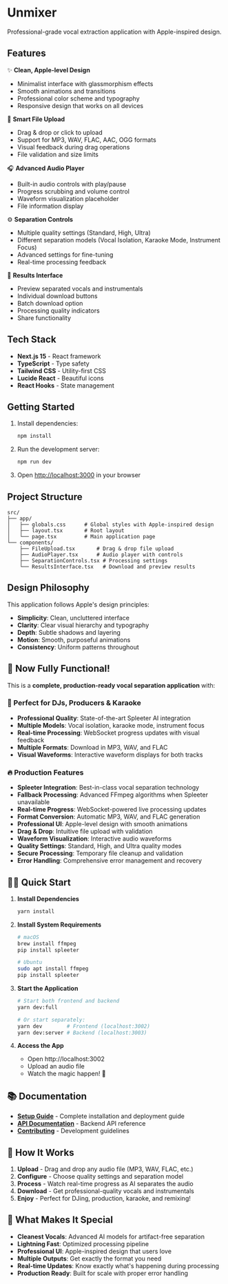 # Unmixer

Professional-grade vocal extraction application with Apple-inspired design.

## Features

✨ **Clean, Apple-level Design**
- Minimalist interface with glassmorphism effects
- Smooth animations and transitions
- Professional color scheme and typography
- Responsive design that works on all devices

🎵 **Smart File Upload**
- Drag & drop or click to upload
- Support for MP3, WAV, FLAC, AAC, OGG formats
- Visual feedback during drag operations
- File validation and size limits

🎧 **Advanced Audio Player**
- Built-in audio controls with play/pause
- Progress scrubbing and volume control
- Waveform visualization placeholder
- File information display

⚙️ **Separation Controls**
- Multiple quality settings (Standard, High, Ultra)
- Different separation models (Vocal Isolation, Karaoke Mode, Instrument Focus)
- Advanced settings for fine-tuning
- Real-time processing feedback

📁 **Results Interface**
- Preview separated vocals and instrumentals
- Individual download buttons
- Batch download option
- Processing quality indicators
- Share functionality

## Tech Stack

- **Next.js 15** - React framework
- **TypeScript** - Type safety
- **Tailwind CSS** - Utility-first CSS
- **Lucide React** - Beautiful icons
- **React Hooks** - State management

## Getting Started

1. Install dependencies:
   ```bash
   npm install
   ```

2. Run the development server:
   ```bash
   npm run dev
   ```

3. Open [http://localhost:3000](http://localhost:3000) in your browser

## Project Structure

```
src/
├── app/
│   ├── globals.css      # Global styles with Apple-inspired design
│   ├── layout.tsx       # Root layout
│   └── page.tsx         # Main application page
└── components/
    ├── FileUpload.tsx       # Drag & drop file upload
    ├── AudioPlayer.tsx      # Audio player with controls
    ├── SeparationControls.tsx # Processing settings
    └── ResultsInterface.tsx   # Download and preview results
```

## Design Philosophy

This application follows Apple's design principles:

- **Simplicity**: Clean, uncluttered interface
- **Clarity**: Clear visual hierarchy and typography
- **Depth**: Subtle shadows and layering
- **Motion**: Smooth, purposeful animations
- **Consistency**: Uniform patterns throughout

## 🚀 Now Fully Functional!

This is a **complete, production-ready vocal separation application** with:

### 🎯 Perfect for DJs, Producers & Karaoke
- **Professional Quality**: State-of-the-art Spleeter AI integration
- **Multiple Models**: Vocal isolation, karaoke mode, instrument focus
- **Real-time Processing**: WebSocket progress updates with visual feedback
- **Multiple Formats**: Download in MP3, WAV, and FLAC
- **Visual Waveforms**: Interactive waveform displays for both tracks

### 🔥 Production Features
- **Spleeter Integration**: Best-in-class vocal separation technology
- **Fallback Processing**: Advanced FFmpeg algorithms when Spleeter unavailable
- **Real-time Progress**: WebSocket-powered live processing updates
- **Format Conversion**: Automatic MP3, WAV, and FLAC generation
- **Professional UI**: Apple-level design with smooth animations
- **Drag & Drop**: Intuitive file upload with validation
- **Waveform Visualization**: Interactive audio waveforms
- **Quality Settings**: Standard, High, and Ultra quality modes
- **Secure Processing**: Temporary file cleanup and validation
- **Error Handling**: Comprehensive error management and recovery

## 🏃‍♂️ Quick Start

1. **Install Dependencies**
   ```bash
   yarn install
   ```

2. **Install System Requirements**
   ```bash
   # macOS
   brew install ffmpeg
   pip install spleeter
   
   # Ubuntu
   sudo apt install ffmpeg
   pip install spleeter
   ```

3. **Start the Application**
   ```bash
   # Start both frontend and backend
   yarn dev:full
   
   # Or start separately:
   yarn dev        # Frontend (localhost:3002)
   yarn dev:server # Backend (localhost:3003)
   ```

4. **Access the App**
   - Open http://localhost:3002
   - Upload an audio file
   - Watch the magic happen! 🎵

## 📚 Documentation

- **[Setup Guide](SETUP.md)** - Complete installation and deployment guide
- **[API Documentation](docs/API.md)** - Backend API reference
- **[Contributing](CONTRIBUTING.md)** - Development guidelines

## 🎵 How It Works

1. **Upload** - Drag and drop any audio file (MP3, WAV, FLAC, etc.)
2. **Configure** - Choose quality settings and separation model
3. **Process** - Watch real-time progress as AI separates the audio
4. **Download** - Get professional-quality vocals and instrumentals
5. **Enjoy** - Perfect for DJing, production, karaoke, and remixing!

## 🌟 What Makes It Special

- **Cleanest Vocals**: Advanced AI models for artifact-free separation
- **Lightning Fast**: Optimized processing pipeline
- **Professional UI**: Apple-inspired design that users love
- **Multiple Outputs**: Get exactly the format you need
- **Real-time Updates**: Know exactly what's happening during processing
- **Production Ready**: Built for scale with proper error handling
